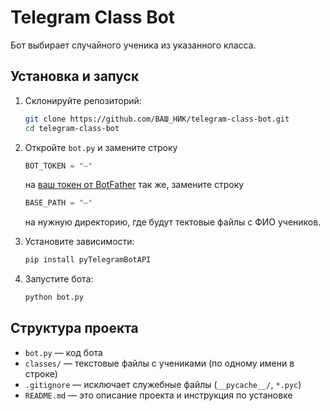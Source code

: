 # Telegram Class Bot

Бот выбирает случайного ученика из указанного класса.

## Установка и запуск

1. Склонируйте репозиторий:
   ```bash
   git clone https://github.com/ВАШ_НИК/telegram-class-bot.git
   cd telegram-class-bot
   ```
2. Откройте `bot.py` и замените строку
   ```python
   BOT_TOKEN = "—"
   ```
   на [ваш токен от BotFather](https://chatlabs.ru/botfather-instrukcziya-komandy-nastrojki/)
   так же, замените строку 
      ```python
   BASE_PATH = "—"
   ```
    на нужную директорию, где будут тектовые файлы с ФИО учеников.

3. Установите зависимости:
   ```bash
   pip install pyTelegramBotAPI
   ```

4. Запустите бота:
   ```bash
   python bot.py
   ```

## Структура проекта

- `bot.py` — код бота  
- `classes/` — текстовые файлы с учениками (по одному имени в строке)  
- `.gitignore` — исключает служебные файлы (`__pycache__/`, `*.pyc`)  
- `README.md` — это описание проекта и инструкция по установке  
